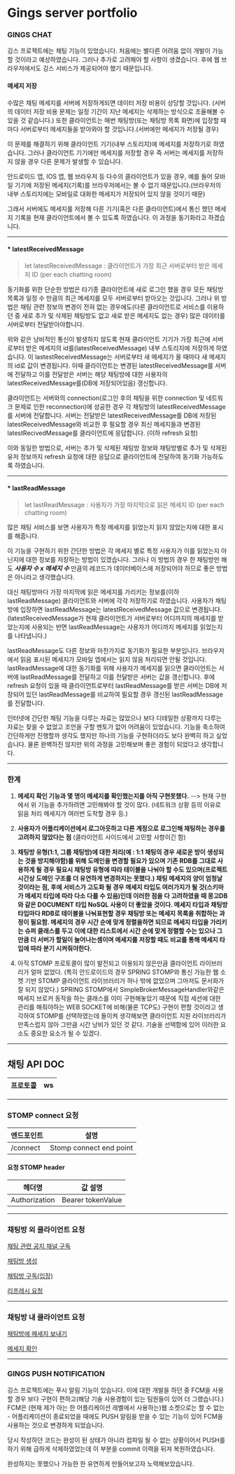 # Gings server portfolio

### GINGS CHAT

깅스 프로젝트에는 채팅 기능이 있었습니다. 처음에는 별다른 어려움 없이 개발이 가능할 것이라고 예상하였습니다. 그러나 추가로 고려해야 할 사항이 생겼습니다. 후에 웹 브라우저에서도 깅스 서비스가 제공되어야 했기 때문입니다.

#### 메세지 저장
수많은 채팅 메세지를 서버에 저장하게되면 데이터 저장 비용이 상당할 것입니다. (서버의 데이터 저장 비용 문제는 일정 기간이 지난 메세지는 삭제하는 방식으로 조율해볼 수 있을 것 같습니다.) 
또한 클라이언트는 매번 채팅방(또는 채팅방 목록 화면)에 입장할 때마다 서버로부터 메세지들을 받아와야 할 것입니다.(서버에만 메세지가 저장될 경우)

이 문제를 해결하기 위해 클라이언트 기기(내부 스토리지)에 메세지를 저장하기로 하였습니다. 그러나 클라이언트 기기에만 메세지를 저장할 경우 즉 서버는 메세지를 저장하지 않을 경우 다른 문제가 발생할 수 있습니다.

안드로이드 앱, IOS 앱, 웹 브라우저 등 다수의 클라이언트가 있을 경우, 예를 들어 모바일 기기에 저장된 메세지(기록)를 브라우저에서는 볼 수 없기 때문입니다.(브라우저의 내부 스토리지에는 모바일로 대화한 메세지가 저장되어 있지 않을 것이기 때문) 

그래서 서버에도 메세지를 저장해 다른 기기(혹은 다른 클라이언트)에서 통신 했던 메세지 기록을 현재 클라이언트에서 볼 수 있도록 하였습니다. 이 과정을 동기화라고 하겠습니다. 

---

#### * latestReceivedMessage


> let latestReceivedMessage : 클라이언트가 가장 최근 서버로부터 받은 메세지 ID (per each chatting room) 


동기화를 위한 단순한 방법은 타기종 클라이언트에 새로 로그인 했을 경우 모든 채팅방 목록과 일정 수 만큼의 최근 메세지를 모두 서버로부터 받아오는 것입니다. 
그러나 위 방법은 채팅 관련 정보의 변경이 전혀 없는 경우에도(다른 클라이언트로 서비스를 이용하던 중 새로 추가 및 삭제된 채팅방도 없고 새로 받은 
메세지도 없는 경우) 많은 데이터를 서버로부터 전달받아야합니다. 

위와 같은 낭비적인 통신이 발생하지 않도록 현재 클라이언트 기기가 가장 최근에 서버로부터 받은 메세지의 id를(latestReceivedMessage) 내부 스토리지에 저장하게 하였습니다. 이 lastestReceivedMessage는 서버로부터 새 메세지가 올 때마다 새 메세지의 id로 값이 변경됩니다. 이때 클라이언트는 변경된 latestReceivedMessage를 서버에 전달하고 이를 전달받은 서버는 해당 채팅방에 대한 사용자의 latestReceivedMessage를(DB에 저장되어있음) 갱신합니다.

클라이언트는 서버와의 connection(로그인 후의 채팅을 위한 connection 및 네트워크 문제로 인한 reconnection)에 성공한 경우 각 채팅방의 latestReceivedMessage를 서버에 전달합니다. 서버는 전달받은 latestReceivedMessage를 DB에 저장된 latestReceivedMessage와 비교한 후
필요할 경우 최신 메세지들과 변경된 latestRecivedMessage를 클라이언트에 응답합니다. (이하 refresh 요청)

이와 동일한 방법으로, 서버는 추가 및 삭제된 채팅방 정보와 채팅방별로 추가 및 삭제된 유저 정보까지 refresh 요청에 대한 응답으로 클라이언트에 전달하여 동기화 가능하도록 하였습니다.

---
#### * lastReadMessage


> let lastReadMessage : 사용자가 가장 마지막으로 읽은 메세지 ID (per each chatting room)



많은 채팅 서비스를 보면 사용자가 특정 메세지를 읽었는지 읽지 않았는지에 대한 표시를 해줍니다. 

이 기능을 구현하기 위한 간단한 방법은 각 메세지 별로 특정 사용자가 이를 읽었는지 아닌지에 대한 정보를 저장하는 방법이 있겠습니다. 그러나 이 방법의 경우 한 채팅방만 해도 ***사용자 수 x 메세지 수*** 만큼의 레코드가 데이터베이스에 저장되어야 하므로 좋은 방법은 아니라고 생각했습니다.


대신 채팅방마다 가장 마지막에 읽은 메세지를 가리키는 정보를(이하 lastReadMessage) 클라이언트와 서버에 각각 저장하기로 하였습니다.
사용자가 채팅방에 입장하면 lastReadMessage는 latestReceivedMessage 값으로 변경됩니다. 
(latestReceivedMessage가 현재 클라이언트가 서버로부터 어디까지의 메세지를 받았는지에 사용되는 반면 lastReadMessage는 사용자가 어디까지 메세지를
읽었는지를 나타냅니다.)


lastReadMessage도 다른 정보와 마찬가지로 동기화가 필요한 부분입니다. 브라우저에서 읽음 표시된 메세지가 모바일 앱에서는 읽지 않음 처리되면 안될 것입니다. lastReadMessage에 대한 동기화를 위해 사용자가 메세지를 읽으면 클라이언트는 서버에 lastReadMessage를 전달하고 이를 전달받은 서버는 값을 갱신합니다. 후에 refresh 요청이 있을 때 클라이언트로부터 lastReadMessage를 받은 서버는 DB에 저장되어 있던 lastReadMessage를 비교하여 필요할 경우 갱신된 lastReadMessage를 전달합니다.


인터넷에 간단한 채팅 기능을 다루는 자료는 많았으나 보다 디테일한 상황까지 다루는 자료는 찾을 수 없었고 조언을 구할 멘토가 없어 어려움이 있었습니다. 기능을 축소하여 간단하게만 진행할까 생각도 했지만 하나의 기능을 구현하더라도 보다 완벽히 하고 싶었습니다. 물론 완벽하진 않지만 위의 과정을 고민해보며 좋은 경험이 되었다고 생각합니다.

---


### 한계 

1. **메세지 확인 기능과 몇 명이 메세지를 확인했는지를 아직 구현못했다.**
 --> 현재 구현에서 위 기능을 추가하려면 고민해봐야 할 것이 많다. 
 (네트워크 상황 등의 이유로 읽음 처리 메세지가 여러번 도착할 경우 등.)
 
2. **사용자가 어플리케이션에서 로그아웃하고 다른 계정으로 로그인해 채팅하는 경우를 고려하지 않았다는 점**
 (클라이언트 사이드에서 고민할 사항이긴 함)

3. **채팅방 유형(1:1, 그룹 채팅방)에 대한 처리(예 : 1:1 채팅의 경우 새로운 방이 생성되는 것을 방지해야함)를 위해 도메인을 변경할 필요가 있으며 기존 RDB를 그대로 사용하게 될 경우 필요시 채팅방 유형에 따라 테이블을 나눠야 할 수도 있으며(프로젝트 시간상 도메인 구조를 더 유연하게 변경하지는 못했다.) 채팅 메세지의 양이 엄청날 것이라는 점, 후에 서비스가 고도화 될 경우 메세지 타입도 여러가지가 될 것(스키마가 메세지 타입에 따라 다소 다를 수 있음)인데 이러한 점을 다 고려하였을 때 몽고DB와 같은 DOCUMENT 타입 NoSQL 사용이 더 좋았을 것이다. 메세지 타입과 채팅방 타입마다 RDB로 테이블을 나눠표현할 경우 채팅방 또는 메세지 목록을 취합하는 과정이 필요함. 메세지의 경우 시간 순에 맞게 정렬을하면 되므로 메세지 타입을 가리키는 슈퍼 클래스를 두고 이에 대한 리스트에서 시간 순에 맞게 정렬할 수는 있으나 그만큼 더 서버가 할일이 늘어나는셈이며 메세지를 저장할 때도 비교를 통해 메세지 타입에 따라 분기 시켜줘야한다.**

4. 아직 STOMP 프로토콜이 많이 발전되고 이용되지 않은만큼 클라이언트 라이브러리가 얼마 없었다. (특히 안드로이드의 경우 SPRING STOMP와 통신 가능한 웹 소켓 기반 STOMP 클라이언트 라이브러리가 하나 밖에 없었으며 그마저도 문서화가 잘 되지 않았다.)  SPRING STOMP에서 SimpleBrokerMessageHandler와같은 메세지 브로커 동작을 하는 클래스를 이미 구현해놓았기 때문에 직접 세션에 대한 관리를 해줘야하는 WEB SOCKET에 비해(물론 TCP도) 구현이 편할 것이라고 생각하여 STOMP를 선택하였는데 돌이켜 생각해보면 클라이언트 지원 라이브러리가 만족스럽지 않아 그만큼 시간 낭비가 있던 것 같다. 기술을 선택함에 있어 이러한 요소도 중요한 요소가 될 수 있겠다.
 
---

## 채팅 API DOC
|프로토콜|ws|
|----|----|

---

### STOMP connect 요청 
|엔드포인트|설명|
| ------------ | ------------------ |
| /connect | Stomp connect end point |

#### 요청 STOMP header

|헤더명|값 설명|
|----|----|
|Authorization|Bearer tokenValue|

---
### 채팅방 외 클라이언트 요청
[채팅 관련 공지 채널 구독](https://github.com/seunghx/Gings-Server/wiki/%EC%B1%84%ED%8C%85-%EA%B3%B5%EC%A7%80-%EC%B1%84%EB%84%90-%EA%B5%AC%EB%8F%85)

[채팅방 생성](https://github.com/seunghx/Gings-Server/wiki/%EC%B1%84%ED%8C%85%EB%B0%A9-%EC%83%9D%EC%84%B1)

[채팅방 구독(입장)](https://github.com/seunghx/Gings-Server/wiki/%EC%B1%84%ED%8C%85%EB%B0%A9-%EA%B5%AC%EB%8F%85(%EC%9E%85%EC%9E%A5))

[리프레시 요청](https://github.com/seunghx/Gings-Server/wiki/%EC%B1%84%ED%8C%85%EB%B0%A9-%EB%AA%A9%EB%A1%9D-%EB%B0%8F-%EC%83%81%ED%83%9C-%EB%A6%AC%ED%94%84%EB%A0%88%EC%8B%9C-%EC%9A%94%EC%B2%AD)

---

### 채팅방 내 클라이언트 요청

[채팅방에 메세지 보내기](https://github.com/seunghx/Gings-Server/wiki/%EC%B1%84%ED%8C%85%EB%B0%A9%EC%97%90-%EB%A9%94%EC%84%B8%EC%A7%80-%EB%B3%B4%EB%82%B4%EA%B8%B0)

[메세지 확인]()


---

### GINGS PUSH NOTIFICATION
깅스 프로젝트에는 푸시 알림 기능이 있습니다. 이에 대한 개발을 하던 중 FCM을 사용할 경우 보다 구현이 편하고(해당 기술 사용경험이 있는 팀원들이 있어 더 그랬습니다.) FCM은 (현재 제가 아는 한 어플리케이션 레벨에서 사용하는)웹 소켓으로는 할 수 없는 - 어플리케이션이 종료되었을 때에도 PUSH 알림을 받을 수 있는 기능이 있어 FCM을 사용하는 것으로 변경하게 되었습니다. 

당시 작성하던 코드는 완성이 된 상태가 아니라 컴파일 될 수 없는 상황이어서 PUSH를 하기 위해 급하게 삭제하였었는데 이 부분을 commit 이력을 뒤져 복원하였습니다.

완성하지는 못했으나 가능한 한 유연하게 만들어보고자 노력해보았습니다.


